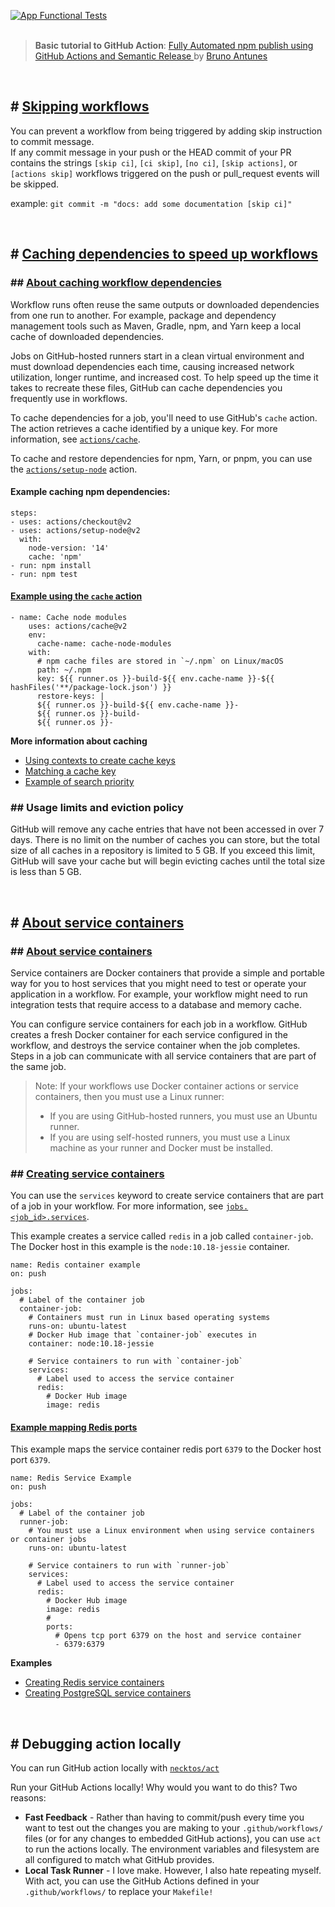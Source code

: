 [![App Functional Tests](https://github.com/nor1c/gh-action-play/actions/workflows/tests.yml/badge.svg)](https://github.com/nor1c/gh-action-play/actions/workflows/tests.yml)
<br><br>

> **Basic tutorial to GitHub Action**: [Fully Automated npm publish using GitHub Actions and Semantic Release
](https://www.youtube.com/watch?v=QZdY4XYbqLI&ab_channel=BrunoAntunes) by [Bruno Antunes](https://www.youtube.com/channel/UCyU0mNYdX9EHY7rc5yucIZA)
<br>

## # [Skipping workflows](https://docs.github.com/en/actions/guides/about-continuous-integration#skipping-workflow-runs)
You can prevent a workflow from being triggered by adding skip instruction to commit message.<br>
If any commit message in your push or the HEAD commit of your PR contains the strings `[skip ci]`, `[ci skip]`, `[no ci]`, `[skip actions]`, or `[actions skip]` workflows triggered on the push or pull_request events will be skipped.

example: `git commit -m "docs: add some documentation [skip ci]"`

<br>

## # [Caching dependencies to speed up workflows](https://docs.github.com/en/actions/guides/caching-dependencies-to-speed-up-workflows)
### ## [About caching workflow dependencies](https://docs.github.com/en/actions/guides/caching-dependencies-to-speed-up-workflows#about-caching-workflow-dependencies)
Workflow runs often reuse the same outputs or downloaded dependencies from one run to another. For example, package and dependency management tools such as Maven, Gradle, npm, and Yarn keep a local cache of downloaded dependencies.

Jobs on GitHub-hosted runners start in a clean virtual environment and must download dependencies each time, causing increased network utilization, longer runtime, and increased cost. To help speed up the time it takes to recreate these files, GitHub can cache dependencies you frequently use in workflows.

To cache dependencies for a job, you'll need to use GitHub's `cache` action. The action retrieves a cache identified by a unique key. For more information, see [`actions/cache`](https://github.com/actions/cache).

To cache and restore dependencies for npm, Yarn, or pnpm, you can use the [`actions/setup-node`](https://github.com/actions/setup-node) action.
<br>
#### Example caching npm dependencies:
```
steps:
- uses: actions/checkout@v2
- uses: actions/setup-node@v2
  with:
    node-version: '14'
    cache: 'npm'
- run: npm install
- run: npm test
```

#### [Example using the `cache` action](https://docs.github.com/en/actions/guides/caching-dependencies-to-speed-up-workflows#example-using-the-cache-action)
```
- name: Cache node modules
    uses: actions/cache@v2
    env:
      cache-name: cache-node-modules
    with:
      # npm cache files are stored in `~/.npm` on Linux/macOS
      path: ~/.npm
      key: ${{ runner.os }}-build-${{ env.cache-name }}-${{ hashFiles('**/package-lock.json') }}
      restore-keys: |
      ${{ runner.os }}-build-${{ env.cache-name }}-
      ${{ runner.os }}-build-
      ${{ runner.os }}-
```

**More information about caching**
- [Using contexts to create cache keys](https://docs.github.com/en/actions/guides/caching-dependencies-to-speed-up-workflows#using-contexts-to-create-cache-keys)
- [Matching a cache key](https://docs.github.com/en/actions/guides/caching-dependencies-to-speed-up-workflows#matching-a-cache-key)
- [Example of search priority](https://docs.github.com/en/actions/guides/caching-dependencies-to-speed-up-workflows#example-of-search-priority)

### ## Usage limits and eviction policy
GitHub will remove any cache entries that have not been accessed in over 7 days. There is no limit on the number of caches you can store, but the total size of all caches in a repository is limited to 5 GB. If you exceed this limit, GitHub will save your cache but will begin evicting caches until the total size is less than 5 GB.<br>

<br>

## # [About service containers](https://docs.github.com/en/actions/guides/about-service-containers)

### ## [About service containers](https://docs.github.com/en/actions/guides/about-service-containers#about-service-containers)
Service containers are Docker containers that provide a simple and portable way for you to host services that you might need to test or operate your application in a workflow. For example, your workflow might need to run integration tests that require access to a database and memory cache.

You can configure service containers for each job in a workflow. GitHub creates a fresh Docker container for each service configured in the workflow, and destroys the service container when the job completes. Steps in a job can communicate with all service containers that are part of the same job.

> Note: If your workflows use Docker container actions or service containers, then you must use a Linux runner:
> - If you are using GitHub-hosted runners, you must use an Ubuntu runner.
> - If you are using self-hosted runners, you must use a Linux machine as your runner and Docker must be installed. 

### ## [Creating service containers](https://docs.github.com/en/actions/guides/about-service-containers#creating-service-containers)
You can use the `services` keyword to create service containers that are part of a job in your workflow. For more information, see [`jobs.<job_id>.services`](https://docs.github.com/en/actions/automating-your-workflow-with-github-actions/workflow-syntax-for-github-actions#jobsjob_idservices).

This example creates a service called `redis` in a job called `container-job`. The Docker host in this example is the `node:10.18-jessie` container.
```
name: Redis container example
on: push

jobs:
  # Label of the container job
  container-job:
    # Containers must run in Linux based operating systems
    runs-on: ubuntu-latest
    # Docker Hub image that `container-job` executes in
    container: node:10.18-jessie

    # Service containers to run with `container-job`
    services:
      # Label used to access the service container
      redis:
        # Docker Hub image
        image: redis
```

#### [Example mapping Redis ports](https://docs.github.com/en/actions/guides/about-service-containers#example-mapping-redis-ports)
This example maps the service container redis port `6379` to the Docker host port `6379`.
```
name: Redis Service Example
on: push

jobs:
  # Label of the container job
  runner-job:
    # You must use a Linux environment when using service containers or container jobs
    runs-on: ubuntu-latest

    # Service containers to run with `runner-job`
    services:
      # Label used to access the service container
      redis:
        # Docker Hub image
        image: redis
        #
        ports:
          # Opens tcp port 6379 on the host and service container
          - 6379:6379
```

**Examples**
- [Creating Redis service containers](https://docs.github.com/en/actions/guides/creating-redis-service-containers)
- [Creating PostgreSQL service containers](https://docs.github.com/en/actions/guides/creating-postgresql-service-containers)

<br>

## # Debugging action locally
You can run GitHub action locally with [`necktos/act`](https://github.com/nektos/act)

Run your GitHub Actions locally! Why would you want to do this? Two reasons:
- **Fast Feedback** - Rather than having to commit/push every time you want to test out the changes you are making to your `.github/workflows/` files (or for any changes to embedded GitHub actions), you can use `act` to run the actions locally. The environment variables and filesystem are all configured to match what GitHub provides.
- **Local Task Runner** - I love make. However, I also hate repeating myself. With act, you can use the GitHub Actions defined in your `.github/workflows/` to replace your `Makefile!`
